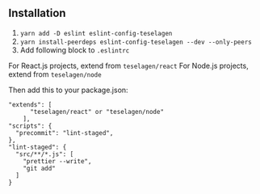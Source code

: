 
## Installation

1. `yarn add -D eslint eslint-config-teselagen`
2. `yarn install-peerdeps eslint-config-teselagen --dev --only-peers`
2. Add following block to `.eslintrc`



For React.js projects, extend from `teselagen/react`
For Node.js projects, extend from `teselagen/node`

Then add this to your package.json:
```
"extends": [
      "teselagen/react" or "teselagen/node" 
    ],
"scripts": {
  "precommit": "lint-staged",
},
"lint-staged": {
  "src/**/*.js": [
    "prettier --write",
    "git add"
  ]
}
```